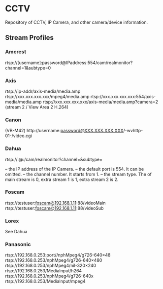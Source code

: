 # CCTV
Repository of CCTV, IP Camera, and other camera/device information.

## Stream Profiles

### Amcrest
rtsp://[username]:password@IPaddress:554/cam/realmonitor?channel=1&subtype=0

### Axis
rtsp://ip-addr/axis-media/media.amp
rtsp://xxx.xxx.xxx.xxx/mpeg4/media.amp
rtsp://xxx.xxx.xxx.xxx:554/axis-media/media.amp
rtsp://xxx.xxx.xxx.xxx/axis-media/media.amp?camera=2 (stream 2 / View Area 2 H.264)

### Canon
(VB-M42) http://username:password@XXX.XXX.XXX.XXX/-wvhttp-01-/video.cgi

### Dahua
rtsp://<username>:<password>@<ip>:<port>/cam/realmonitor?channel=<channelNo>&subtype=<typeNo>

<ip> – the IP address of the IP Camera.
<port> – the default port is 554. It can be omitted.
<channelNo> – the channel number. It starts from 1.
<typeNo> – the stream type. The <typeNo> of main stream is 0, extra stream 1 is 1, extra stream 2 is 2.


### Foscam
rtsp://testuser:foscam@192.168.1.11:88/videoMain
rtsp://testuser:foscam@192.168.1.11:88/videoSub

### Lorex
See Dahua

### Panasonic
rtsp://192.168.0.253:port//nphMpeg4/g726-640×48
rtsp://192.168.0.253/nphMpeg4/g726-640×480
rtsp://192.168.0.253/nphMpeg4/nil-320×240
rtsp://192.168.0.253/MediaInput/h264
rtsp://192.168.0.253/nphMpeg4/g726-640x
rtsp://192.168.0.253/MediaInput/mpeg4

